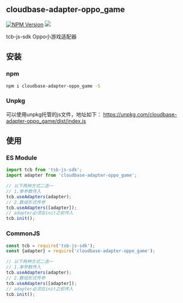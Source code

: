 ## cloudbase-adapter-oppo_game

[![NPM Version](https://img.shields.io/npm/v/cloudbase-adapter-oppo_game.svg?style=flat)](https://www.npmjs.com/package/cloudbase-adapter-oppo_game)
[![](https://img.shields.io/npm/dt/cloudbase-adapter-oppo_game.svg)](https://www.npmjs.com/package/cloudbase-adapter-oppo_game)

tcb-js-sdk Oppo小游戏适配器

## 安装
### npm
```bash
npm i cloudbase-adapter-oppo_game -S
```

### Unpkg
可以使用unpkg托管的js文件，地址如下：
https://unpkg.com/cloudbase-adapter-oppo_game/dist/index.js

## 使用
### ES Module
```javascript
import tcb from 'tsb-js-sdk';
import adapter from 'cloudbase-adapter-oppo_game';

// 以下两种方式二选一
// 1.单参数传入
tcb.useAdapters(adapter);
// 2.数组形式传参
tcb.useAdapters([adapter]);
// adapter必须在init之前传入
tcb.init();
```

### CommonJS
```javascript
const tcb = require('tsb-js-sdk');
const {adapter} = require('cloudbase-adapter-oppo_game');

// 以下两种方式二选一
// 1.单参数传入
tcb.useAdapters(adapter);
// 2.数组形式传参
tcb.useAdapters([adapter]);
// adapter必须在init之前传入
tcb.init();
```